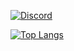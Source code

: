[![Discord](https://img.shields.io/discord/1044584184657760288?color=red&style=for-the-badge)](https://discord.com/channels/1044584184657760288/)

[![Top Langs](https://github-readme-stats.vercel.app/api/top-langs/?username=er072391&theme=vue-dark&show_icons=true&layout=compact)](https://github.com/mo-ri-regen/github-readme-stats)
